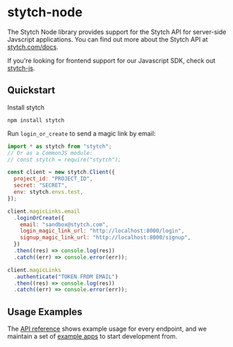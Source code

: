 # stytch-node

The Stytch Node library provides support for the Stytch API for server-side Javscript
applications. You can find out more about the Stytch API at
[stytch.com/docs](https://stytch.com/docs).

If you're looking for frontend support for our Javascript SDK, check out
[stytch-js](https://www.npmjs.com/package/@stytch/stytch-js).

## Quickstart

Install stytch
```
npm install stytch
```

Run `login_or_create` to send a magic link by email:

```javascript
import * as stytch from "stytch";
// Or as a CommonJS module:
// const stytch = require("stytch");

const client = new stytch.Client({
  project_id: "PROJECT_ID",
  secret: "SECRET",
  env: stytch.envs.test,
});

client.magicLinks.email
  .loginOrCreate({
    email: "sandbox@stytch.com",
    login_magic_link_url: "http://localhost:8000/login",
    signup_magic_link_url: "http://localhost:8000/signup",
  })
  .then((res) => console.log(res))
  .catch((err) => console.error(err));

client.magicLinks
  .authenticate("TOKEN FROM EMAIL")
  .then((res) => console.log(res))
  .catch((err) => console.error(err));
```

## Usage Examples

The [API reference](https://stytch.com/docs/api/introduction) shows example usage for every
endpoint, and we maintain a set of [example apps](https://stytch.com/docs/example-apps) to start
development from.
